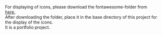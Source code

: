 For displaying of icons, please download the fontawesome-folder from <a href="https://fontawesome.com/v5.15/how-to-use/on-the-web/setup/hosting-font-awesome-yourself">here.</a>
<br>
After downloading the folder, place it in the base directory of this project for the display of the icons.
<br>
It is a portfolio project.